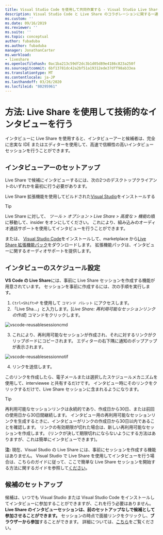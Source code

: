 ```yaml
---
title: Visual Studio Code を使用して共同作業する - Visual Studio Live Share | Microsoft Docs
description: Visual Studio Code と Live Share のコラボレーションに関する一連のハウツーです。
ms.custom: ''
ms.date: 09/16/2019
ms.reviewer: ''
ms.suite: ''
ms.topic: conceptual
author: fubaduba
ms.author: fubaduba
manager: JonathanCarter
ms.workload:
- liveshare
ms.openlocfilehash: 0ac1ba213c59df2dc3b1d05d89e4186c823a250f
ms.sourcegitcommit: 6bf13781dc42a2bf51a19312ede37dff98ab33ea
ms.translationtype: MT
ms.contentlocale: ja-JP
ms.lasthandoff: 03/26/2020
ms.locfileid: "80295961"
---
```

<!--
Copyright &copy; Microsoft Corporation
All rights reserved.
Creative Commons Attribution 4.0 License (International): https://creativecommons.org/licenses/by/4.0/legalcode
-->

# <a name="how-to-do-technical-interviews-using-live-share"></a>方法: Live Share を使用して技術的なインタビューを行う

インタビューに Live Share を使用すると、インタビューアーと候補者は、完全に忠実な IDE またはエディターを使用して、高速で信頼性の高いインタビューセッションを行うことができます。 


## <a name="setup-for-interviewer"></a>インタビューアーのセットアップ 
Live Share で候補にインタビューするには、次の2つのデスクトップクライアントのいずれかを最初に行う必要があります。

Live Share 拡張機能を使用してビルドされた[Visual Studio](../use/vs.md)をインストールする

>[!TIP] 
> Live Share に対して、 *ツール > オプション > Live Share > 高度な > 機能*の順に移動して、insider をオンにしてください。 これにより、組み込みのオーディオ通話サポートを使用してインタビューを行うことができます。

または、 [Visual Studio Code](../.use/vscode.md)をインストールして、marketplace から[Live Share 拡張機能パック]()をダウンロードします。 拡張機能パックは、インタビューに関するオーディオサポートを提供します。 

## <a name="scheduling-an-interview"></a>インタビューのスケジュール設定 

**VS Code の Live Share**には、事前に Live Share セッションを作成する機能が用意されています。 セッションを事前に作成するには、次の手順を実行します。

1. `Ctrl+Shift+P` を使用して `コマンド パレット` にアクセスします。
1. 「Live Sha...」と入力します。[_Live Share: 再利用可能なセッションリンクの作成_] コマンドをクリックします。

![vscode-reusablesessioncmd](../media/vscode-cmdpalette-createreusablelink.png)

3. これにより、再利用可能なセッションが作成され、それに対するリンクがクリップボードにコピーされます。 エディターの右下隅に通知のポップアップが表示されます。

![vscode-reusablesessionnotif](../media/vscode-notification-resuablesession.png)

4. リンクを送信します。

このリンクを作成したら、電子メールまたは選択したスケジュールメカニズムを使用して、interviewee と共有するだけです。 インタビュー時にそのリンクをクリックするだけで、Live Share セッションに含まれるようになります。 
> [!TIP] 
>再利用可能なセッションリンクは永続的であり、作成日から30日、または前回の使用日から30日間継続します。 インタビュー用の再利用可能なセッションリンクを生成するときに、インタビューがリンクの作成日から30日以内であることを確認します。 リンクの有効期限が切れた場合は、新しい再利用可能なセッションを作成します。 (リンクが決して期限切れにならないようにする方法はありますが、これは簡単にインタビューできます)。

**注:** 現在、Visual Studio の Live Share には、事前にセッションを作成する機能はありません。 Visual Studio で Live Share を使用してインタビューを行う場合は、こちらのガイドに従って、ここで簡単な Live Share セッションを開始する方法に関するガイドを参照して[ください](../quickstart/share.md)。



## <a name="setup-for-candidate"></a>候補のセットアップ
候補は、いつでも Visual Studio または Visual Studio Code をインストールしてインタビューに参加することができますが、これを行う必要はありません。 **Live Share のインタビューセッションは、前のセットアップなしで候補として参加させることができます。** セッションの時点で面接リンクをクリックし、**ブラウザーから参加**することができます。 詳細については、[こちら](../quickstart/browser-join.md)をご覧ください。



<!--
### **What to do as an Interviewer?**

As an interviewer you will act as the host of the Live Share session. If you are not familiar with Live Share, we suggest you refer to the [share a project](../use/vscode.md) section of our how-to guide
### **What to do as the Interviewee?**

If you are expecting to do a Technical Interview using Live Share, you are in luck! We want to make sure you are familiar with the basic Live Share features so you feel comfortable during your interview.

1. Before the interview, take some time and look over the [How-to guide](../use/vscode.md) so you understand how Live Share works.

1. You may want to install Visual Studio Code beforehand so that you are not waiting for the installation to complete once you start your interview

1. If you don't have the time, no worries. All you need to have a full interview is the link to a Live Share session your interviewer sends you while scheduling the interview. Just clicking on the link will automatically take you through all the steps needed.

1. At the time of the interview, just click on the link and follow the steps it takes you through. If you are early or your interviewer is late to the interview, don't worry! You will just be in the 'lobby' waiting for your interviewer to join. No other steps are required, and once your interviewer joins the session will automatically start.

>[!NOTE]
>If you find that the session has disconnected before or after the interviewer joined, don't worry. Just exit out of that session if (it isn't already closed) and re-click on the same link!

You are now all set to go with using Live Share for your interview! 
-->
